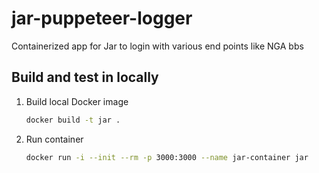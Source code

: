 # jar-puppeteer-logger

Containerized app for Jar to login with various end points like NGA bbs

## Build and test in locally

1. Build local Docker image

   ```bash
   docker build -t jar .
   ```

1. Run container

   ```bash
   docker run -i --init --rm -p 3000:3000 --name jar-container jar
   ```

